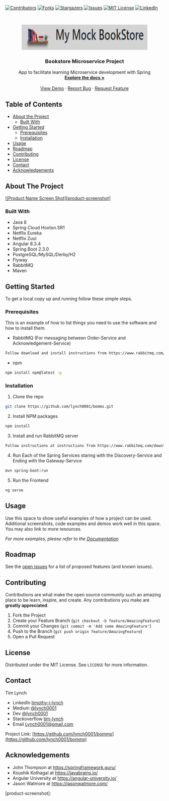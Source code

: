 [![Contributors][contributors-shield]][contributors-url]
[![Forks][forks-shield]][forks-url]
[![Stargazers][stars-shield]][stars-url]
[![Issues][issues-shield]][issues-url]
[![MIT License][license-shield]][license-url]
[![LinkedIn][linkedin-shield]][linkedin-url]



<!-- PROJECT LOGO -->
<br />
<p align="center">
  <a href="https://github.com/lynch0001/bomms">
    <img src="/Capture.PNG" alt="Logo" width="400" height="80">
  </a>

  <h3 align="center">Bookstore Microservice Project</h3>

  <p align="center">
    App to facilitate learning Microservice development with Spring
    <br />
    <a href="https://github.com/lynch0001/bomms"><strong>Explore the docs »</strong></a>
    <br />
    <br />
    <a href="https://github.com/lynch0001/bomms">View Demo</a>
    ·
    <a href="https://github.com/lynch0001/bomms">Report Bug</a>
    ·
    <a href="https://github.com/lynch0001/bomms/issues">Request Feature</a>
  </p>




<!-- TABLE OF CONTENTS -->
## Table of Contents

* [About the Project](#about-the-project)
  * [Built With](#built-with)
* [Getting Started](#getting-started)
  * [Prerequisites](#prerequisites)
  * [Installation](#installation)
* [Usage](#usage)
* [Roadmap](#roadmap)
* [Contributing](#contributing)
* [License](#license)
* [Contact](#contact)
* [Acknowledgements](#acknowledgements)



<!-- ABOUT THE PROJECT -->
## About The Project

[![Product Name Screen Shot][product-screenshot]](https://example.com)




### Built With

* []() Java 8
* []() Spring Cloud Hoxton.SR1
* []() Netflix Eureka
* []() Netflix Zuul
* []() Angular 8.3.4
* []() Spring Boot 2.3.0
* []() PostgreSQL/MySQL/Derby/H2
* []() Flyway
* []() RabbitMQ
* []() Maven


<!-- GETTING STARTED -->
## Getting Started

To get a local copy up and running follow these simple steps.

### Prerequisites

This is an example of how to list things you need to use the software and how to install them.

* RabbitMQ (For messaging between Order-Service and Acknowledgement-Service)
```sh
Follow download and install instructions from https://www.rabbitmq.com/download.html
```

* npm
```sh
npm install npm@latest -g
```

### Installation
 
1. Clone the repo
```sh
git clone https://github.com/lynch0001/bomms.git
```
2. Install NPM packages
```sh
npm install
```
3. Install and run RabbitMQ server 
```sh
Follow instructions at instructions from https://www.rabbitmq.com/download.html
```
4. Run Each of the Spring Services staring with the Discovery-Service and Ending with the Gateway-Service 
```sh
mvn spring-boot:run
```
5. Run the Frontend 
```sh
ng serve
```

<!-- USAGE EXAMPLES -->
## Usage

Use this space to show useful examples of how a project can be used. Additional screenshots, code examples and demos work well in this space. You may also link to more resources.

_For more examples, please refer to the [Documentation](https://example.com)_



<!-- ROADMAP -->
## Roadmap

See the [open issues](https://github.com/lynch0001/bomms/issues) for a list of proposed features (and known issues).



<!-- CONTRIBUTING -->
## Contributing

Contributions are what make the open source community such an amazing place to be learn, inspire, and create. Any contributions you make are **greatly appreciated**.

1. Fork the Project
2. Create your Feature Branch (`git checkout -b feature/AmazingFeature`)
3. Commit your Changes (`git commit -m 'Add some AmazingFeature'`)
4. Push to the Branch (`git push origin feature/AmazingFeature`)
5. Open a Pull Request



<!-- LICENSE -->
## License

Distributed under the MIT License. See `LICENSE` for more information.



<!-- CONTACT -->
## Contact

Tim Lynch 
* LinkedIn [timothy-j-lynch](https://www.linkedin.com/in/timothy-j-lynch/)
* Medium [@lynch0001](https://medium.com/@lynch0001) 
* Dev [@lynch0001](https://dev.to/lynch0001) 
* Stackoverflow [tim-lynch](https://stackoverflow.com/users/11063468/tim-lynch)
* Email Lynch0001@gmail.com

Project Link: [https://github.com/lynch0001/bomms](https://github.com/lynch0001/bomms)



<!-- ACKNOWLEDGEMENTS -->
## Acknowledgements


* []() John Thompson at https://springframework.guru/
* []() Koushik Kothagal at https://javabrains.io/
* []() Angular University at https://angular-university.io/
* []() Jason Watmore at https://jasonwatmore.com/





<!-- MARKDOWN LINKS & IMAGES -->
<!-- https://www.markdownguide.org/basic-syntax/#reference-style-links -->
[contributors-shield]: https://img.shields.io/github/contributors/lynch0001/bomms.svg?style=flat-square
[contributors-url]: https://github.com/lynch0001/bomms/graphs/contributors
[forks-shield]: https://img.shields.io/github/forks/lynch0001/bomms.svg?style=flat-square
[forks-url]: https://github.com/lynch0001/bomms/network/members
[stars-shield]: https://img.shields.io/github/stars/lynch0001/bomms.svg?style=flat-square
[stars-url]: https://github.com/lynch0001/bomms/stargazers
[issues-shield]: https://img.shields.io/github/issues/lynch0001/bomms.svg?style=flat-square
[issues-url]: https://github.com/lynch0001/bomms/issues
[license-shield]: https://img.shields.io/github/license/lynch0001/bomms.svg?style=flat-square
[license-url]: https://github.com/lynch0001/bomms/blob/master/LICENSE.txt
[linkedin-shield]: https://img.shields.io/badge/-LinkedIn-black.svg?style=flat-square&logo=linkedin&colorB=555
[linkedin-url]: https://www.linkedin.com/in/timothy-j-lynch/
[product-screenshot]: 
